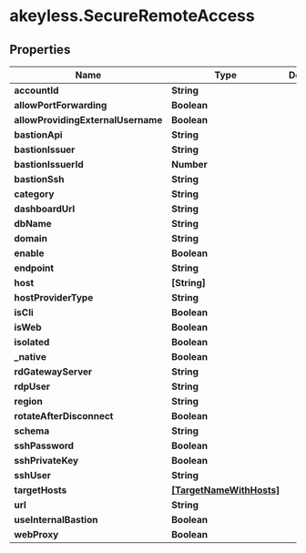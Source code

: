 # akeyless.SecureRemoteAccess

## Properties

Name | Type | Description | Notes
------------ | ------------- | ------------- | -------------
**accountId** | **String** |  | [optional] 
**allowPortForwarding** | **Boolean** |  | [optional] 
**allowProvidingExternalUsername** | **Boolean** |  | [optional] 
**bastionApi** | **String** |  | [optional] 
**bastionIssuer** | **String** |  | [optional] 
**bastionIssuerId** | **Number** |  | [optional] 
**bastionSsh** | **String** |  | [optional] 
**category** | **String** |  | [optional] 
**dashboardUrl** | **String** |  | [optional] 
**dbName** | **String** |  | [optional] 
**domain** | **String** |  | [optional] 
**enable** | **Boolean** |  | [optional] 
**endpoint** | **String** |  | [optional] 
**host** | **[String]** |  | [optional] 
**hostProviderType** | **String** |  | [optional] 
**isCli** | **Boolean** |  | [optional] 
**isWeb** | **Boolean** |  | [optional] 
**isolated** | **Boolean** |  | [optional] 
**_native** | **Boolean** |  | [optional] 
**rdGatewayServer** | **String** |  | [optional] 
**rdpUser** | **String** |  | [optional] 
**region** | **String** |  | [optional] 
**rotateAfterDisconnect** | **Boolean** |  | [optional] 
**schema** | **String** |  | [optional] 
**sshPassword** | **Boolean** |  | [optional] 
**sshPrivateKey** | **Boolean** |  | [optional] 
**sshUser** | **String** |  | [optional] 
**targetHosts** | [**[TargetNameWithHosts]**](TargetNameWithHosts.md) |  | [optional] 
**url** | **String** |  | [optional] 
**useInternalBastion** | **Boolean** |  | [optional] 
**webProxy** | **Boolean** |  | [optional] 


